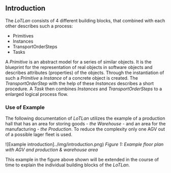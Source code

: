 ## Introduction

The *LoTLan* consists of 4 different building blocks, that combined with each other describes such a process:

- Primitives
- Instances
- TransportOrderSteps
- Tasks

A *Primitive* is an abstract model for a series of similar objects. It is the blueprint for the representation of real objects in software objects and describes attributes (properties) of the objects. Through the instantiation of such a *Primitive* a *Instance* of a concrete object is created. The *TransportOrderStep* with the help of these *Instances* describes a short procedure. A *Task* then combines *Instances* and *TransportOrderSteps* to a enlarged logical process flow.

### Use of Example

The following documentation of *LoTLan* utilizes the example of a production hall that has an area for storing goods *- the Warehouse -* and an area for the manufacturing *- the Production*. To reduce the complexity only one AGV out of a possible lager fleet is used.

![Example introduction]../img/introduction.png)
*Figure 1: Example floor plan with AGV and production & warehouse area*

This example in the figure above shown will be extended in the course of time to explain the individual building blocks of the *LoTLan*.